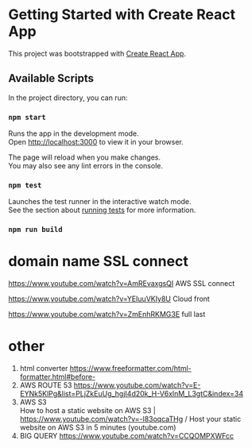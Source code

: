 # Getting Started with Create React App

This project was bootstrapped with [Create React App](https://github.com/facebook/create-react-app).

## Available Scripts

In the project directory, you can run:

### `npm start`

Runs the app in the development mode.\
Open [http://localhost:3000](http://localhost:3000) to view it in your browser.

The page will reload when you make changes.\
You may also see any lint errors in the console.

### `npm test`

Launches the test runner in the interactive watch mode.\
See the section about [running tests](https://facebook.github.io/create-react-app/docs/running-tests) for more information.

### `npm run build`



# domain name SSL connect

https://www.youtube.com/watch?v=AmREvaxgsQI   AWS SSL connect

https://www.youtube.com/watch?v=YEIuuVKIy8U  Cloud front

https://www.youtube.com/watch?v=ZmEnhRKMG3E  full last 

# other 
1. html converter  https://www.freeformatter.com/html-formatter.html#before-
2. AWS ROUTE 53  https://www.youtube.com/watch?v=E-EYNk5KlPg&list=PLjZkEuUg_hgjI4d20k_H-V6xlnM_L3gtC&index=34
3. AWS S3   
How to host a static website on AWS S3 | 
https://www.youtube.com/watch?v=-l83oqcaTHg   /   Host your static website on AWS S3 in 5 minutes (youtube.com) 
4. BIG QUERY  https://www.youtube.com/watch?v=CCQOMPXWFcc